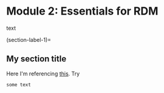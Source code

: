# Module 2: Essentials for RDM


text 

(section-label-1)=
## My section title

Here I'm referencing [this](section-label-1). Try [](section-label-1)

```{tip}
some text
```